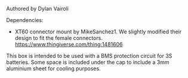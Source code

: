 Authored by Dylan Vairoli

Dependencies: 
- XT60 connector mount by MikeSanchez1. We slightly modified their design to fit the female connectors. https://www.thingiverse.com/thing:1481606

This box is intended to be used with a BMS protection circuit for 3S batteries. Some space is included under the cap to include a 3mm aluminium sheet for cooling purposes.